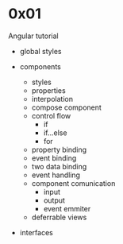 # 0x01
Angular tutorial

- global styles
- components
  - styles
  - properties
  - interpolation
  - compose component
  * control flow
    - if
    - if...else
    - for
  - property binding
  - event binding
  - two data binding
  - event handling
  * component comunication
    - input
    - output
    - event emmiter
  - deferrable views

- interfaces
